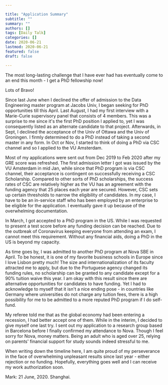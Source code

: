 ```yaml
---

title: "Application Summary"
subtitle: ""
summary: ""
authors: []
tags: [Daily Talk]
categories: []
date: 2020-06-21
lastmod: 2020-06-21
featured: false
draft: false

---
```


The most long-lasting challenge that I have ever had has eventually come to an end this month - I get a PhD fellowship now!

Lots of Bravo!

Since last June when I declined the offer of admission to the Data Engineering master program at Jacobs Univ, I began seeking for PhD opportunities till this April. Last August, I had my first interview with a Marie-Curie supervisory panel that consists of 4 members. This was a surprise to me since it's the first PhD position I applied to, yet I was consequently listed as an alternate candidate to that project. Afterwards, in Sept, I declined the acceptance of the Univ of Ottawa and the Univ of Groningen. I firmly determined to do a PhD instead of taking a second master in any form. In Oct or Nov, I started to think of doing a PhD via CSC channel and so I applied to the VU Amsterdam.

Most of my applications were sent out from Dec 2019 to Feb 2020 after my GRE score was refreshed. The first admission letter I got was issued by the VU Amsterdam in mid Jan, while since that PhD program is via CSC channel, their acceptance is contingent on successfully receiving a CSC Scholarship. Compared to other sorts of PhD scholarships, the success rates of CSC are relatively higher as the VU has an agreement with the funding agency that 25 places each year are secured. However, CSC sets up certain thresholds to narrow the eligibility of candidates. In my case, I have to be an in-service staff who has been employed by an enterprise to be eligible for the application. I eventually gave it up because of the overwhelming documentation.

In March, I got accepted to a PhD program in the US. While I was requested to present a test score before any funding decision can be reached. Due to the outbreak of Coronavirus keeping everyone from attending an exam, I cannot meet this requirement. Without any financial aids, doing a PhD in the US is beyond my capacity.

As time goes by, I was admitted to another PhD program at Nova SBE in April. To be honest, it is one of my favorite business schools in Europe since I love Lisbon pretty much! The size and internationalization of its faculty attracted me to apply, but due to the Portuguese agency changed its funding rules, no scholarship can be granted to any candidate except for a 90% tuition waive this year. I am okay with this result since there are alternative opportunities for candidates to have funding. Yet I had to acknowledge to myself that it isn't a nice ending pose - in countries like Germany where universities do not charge any tuition fees, there is a high possibility for me to be admitted to a more reputed PhD program if I do self-fund.

My referee told me that as the global economy had been entering a recession, I had better accept one of them. While in the interim, I decided to give myself one last try. I sent out my application to a research group based in Barcelona before I finally confirmed my attendance to Nova. Though I feel sorry for Nova, money matters. Being an adult who is aged over 25, relying on parents' financial support for study sounds indeed stressful to me.

When writing down the timeline here, I am quite proud of my perseverance in the face of overwhelming unpleasant results since last year - either rejection or no funding. Hopefully, everything goes well and I can receive my work authorization soon.


Mark: 21 June, 2020. Shanghai.




